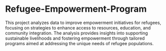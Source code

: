 # Refugee-Empowerment-Program
This project analyzes data to improve empowerment initiatives for refugees, focusing on strategies to enhance access to resources, education, and community integration. The analysis provides insights into supporting sustainable livelihoods and fostering empowerment through tailored programs aimed at addressing the unique needs of refugee populations.
